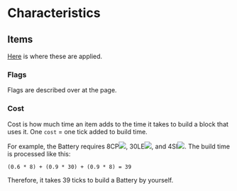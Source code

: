 # Characteristics

## Items 

[Here](../items/) is where these are applied.

### Flags 

Flags are described over at the page.

### Cost

Cost is how much time an item adds to the time it takes to build a block that uses it. One `cost` = one tick added to build time.

For example, the Battery requires 8CP<img src="../img/cp.png" id="spr">, 30LE<img src="../img/le.png" id="spr">, and 4SI<img src="../img/si.png" id="spr">. The build time is processed like this:

`(0.6 * 8) + (0.9 * 30) + (0.9 * 8) = 39`

Therefore, it takes 39 ticks to build a Battery by yourself.